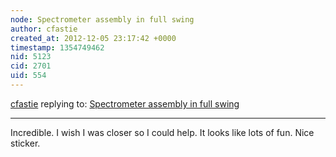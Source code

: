 ```yaml
---
node: Spectrometer assembly in full swing
author: cfastie
created_at: 2012-12-05 23:17:42 +0000
timestamp: 1354749462
nid: 5123
cid: 2701
uid: 554
---
```




[cfastie](../profile/cfastie) replying to: [Spectrometer assembly in full swing](../notes/warren/12-5-2012/spectrometer-assembly-full-swing)

----
Incredible.  I wish I was closer so I could help.  It looks like lots of fun. Nice sticker. 